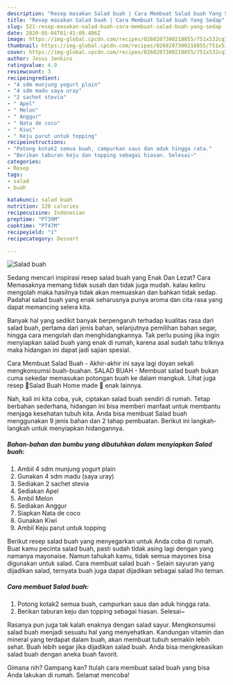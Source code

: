 ```yaml
---
description: "Resep masakan Salad buah | Cara Membuat Salad buah Yang Sedap"
title: "Resep masakan Salad buah | Cara Membuat Salad buah Yang Sedap"
slug: 521-resep-masakan-salad-buah-cara-membuat-salad-buah-yang-sedap
date: 2020-05-04T01:41:09.486Z
image: https://img-global.cpcdn.com/recipes/0260207300218855/751x532cq70/salad-buah-foto-resep-utama.jpg
thumbnail: https://img-global.cpcdn.com/recipes/0260207300218855/751x532cq70/salad-buah-foto-resep-utama.jpg
cover: https://img-global.cpcdn.com/recipes/0260207300218855/751x532cq70/salad-buah-foto-resep-utama.jpg
author: Jesus Jenkins
ratingvalue: 4.9
reviewcount: 3
recipeingredient:
- "4 sdm munjung yogurt plain"
- "4 sdm madu saya uray"
- "2 sachet stevia"
- " Apel"
- " Melon"
- " Anggur"
- " Nata de coco"
- " Kiwi"
- " Keju parut untuk topping"
recipeinstructions:
- "Potong kotak2 semua buah, campurkan saus dan aduk hingga rata."
- "Berikan taburan keju dan topping sebagai hiasan. Selesai~"
categories:
- Resep
tags:
- salad
- buah

katakunci: salad buah 
nutrition: 120 calories
recipecuisine: Indonesian
preptime: "PT39M"
cooktime: "PT47M"
recipeyield: "1"
recipecategory: Dessert

---
```



![Salad buah](https://img-global.cpcdn.com/recipes/0260207300218855/751x532cq70/salad-buah-foto-resep-utama.jpg)

Sedang mencari inspirasi resep salad buah yang Enak Dan Lezat? Cara Memasaknya memang tidak susah dan tidak juga mudah. kalau keliru mengolah maka hasilnya tidak akan memuaskan dan bahkan tidak sedap. Padahal salad buah yang enak seharusnya punya aroma dan cita rasa yang dapat memancing selera kita.

Banyak hal yang sedikit banyak berpengaruh terhadap kualitas rasa dari salad buah, pertama dari jenis bahan, selanjutnya pemilihan bahan segar, hingga cara mengolah dan menghidangkannya. Tak perlu pusing jika ingin menyiapkan salad buah yang enak di rumah, karena asal sudah tahu triknya maka hidangan ini dapat jadi sajian spesial.

Cara Membuat Salad Buah - Akhir-akhir ini saya lagi doyan sekali mengkonsumsi buah-buahan. SALAD BUAH - Membuat salad buah bukan cuma sekedar memasukan potongan buah ke dalam mangkuk. Lihat juga resep 🍓Salad Buah Home made 🍇 enak lainnya.


Nah, kali ini kita coba, yuk, ciptakan salad buah sendiri di rumah. Tetap berbahan sederhana, hidangan ini bisa memberi manfaat untuk membantu menjaga kesehatan tubuh kita. Anda bisa membuat Salad buah menggunakan 9 jenis bahan dan 2 tahap pembuatan. Berikut ini langkah-langkah untuk menyiapkan hidangannya.

<!--inarticleads1-->

##### Bahan-bahan dan bumbu yang dibutuhkan dalam menyiapkan Salad buah:

1. Ambil 4 sdm munjung yogurt plain
1. Gunakan 4 sdm madu (saya uray)
1. Sediakan 2 sachet stevia
1. Sediakan  Apel
1. Ambil  Melon
1. Sediakan  Anggur
1. Siapkan  Nata de coco
1. Gunakan  Kiwi
1. Ambil  Keju parut untuk topping


Berikut resep salad buah yang menyegarkan untuk Anda coba di rumah. Buat kamu pecinta salad buah, pasti sudah tidak asing lagi dengan yang namanya mayonaise. Namun tahukah kamu, tidak semua mayones bisa digunakan untuk salad. Cara membuat salad buah - Selain sayuran yang dijadikan salad, ternyata buah juga dapat dijadikan sebagai salad lho teman. 

<!--inarticleads2-->

##### Cara membuat Salad buah:

1. Potong kotak2 semua buah, campurkan saus dan aduk hingga rata.
1. Berikan taburan keju dan topping sebagai hiasan. Selesai~


Rasanya pun juga tak kalah enaknya dengan salad sayur. Mengkonsumsi salad buah menjadi sesuatu hal yang menyehatkan. Kandungan vitamin dan mineral yang terdapat dalam buah, akan membuat tubuh semakin lebih sehat. Buah lebih segar jika dijadikan salad buah. Anda bisa mengkreasikan salad buah dengan aneka buah favorit. 

Gimana nih? Gampang kan? Itulah cara membuat salad buah yang bisa Anda lakukan di rumah. Selamat mencoba!
